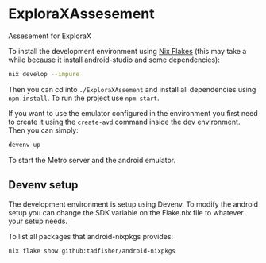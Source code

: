 # ExploraXAssesement
Assesement for ExploraX

To install the development environment using [Nix Flakes](https://nixos.wiki/wiki/Flakes) (this may take a while because it install android-studio and some dependencies):
```bash
nix develop --impure
```

Then you can cd into `./ExploraXAssement` and install all dependencies using `npm install`. To run the project use `npm start`.

If you want to use the emulator configured in the environment you first need to create it using the `create-avd` command inside the dev environment. Then you can simply:
```bash
devenv up
```
To start the Metro server and the android emulator.

## Devenv setup
The development environment is setup using Devenv. To modify the android setup you can change the SDK variable on the Flake.nix file to whatever your setup needs.

To list all packages that android-nixpkgs provides:
```bash
nix flake show github:tadfisher/android-nixpkgs
```
